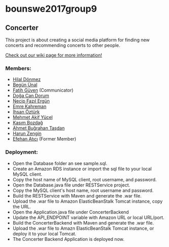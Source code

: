 # bounswe2017group9

## Concerter

This project is about creating a social media platform for finding new concerts and recommending concerts to other people.

[Check out our wiki page for more information!](https://github.com/bounswe/bounswe2017group9/wiki)

### Members:

* [Hilal Dönmez](https://github.com/bounswe/bounswe2017group9/wiki/Hilal-D%C3%B6nmez)
* [Begün Ünal](https://github.com/bounswe/bounswe2017group9/wiki/Beg%C3%BCn-%C3%9Cnal)
* [Fatih Güven](https://github.com/bounswe/bounswe2017group9/wiki/Fatih-G%C3%BCven) (Communicator)
* [Doğa Can Dorum](https://github.com/bounswe/bounswe2017group9/wiki/Do%C4%9Fa-Can-Dorum)
* [Necip Fazıl Ergün](https://github.com/bounswe/bounswe2017group9/wiki/Necip-Faz%C4%B1l-Erg%C3%BCn)
* [Emre Kahreman](https://github.com/bounswe/bounswe2017group9/wiki/Emre-Kahreman)
* [İhsan Öztürk](https://github.com/bounswe/bounswe2017group9/wiki/%C4%B0hsan-%C3%96zt%C3%BCrk)
* [Mehmet Akif Yücel](https://github.com/bounswe/bounswe2017group9/wiki/Mehmet-Akif-Y%C3%BCcel)  
* [Kasım Bozdağ](https://github.com/bounswe/bounswe2017group9/wiki/Kas%C4%B1m-Bozda%C4%9F)
* [Ahmet Buğrahan Taşdan](https://github.com/bounswe/bounswe2017group8/wiki/Ahmet-Bu%C4%9Frahan-Ta%C5%9Fdan)
* [Harun Zengin](https://github.com/bounswe/bounswe2017group8/wiki/Harun-Zengin)
* [Efehan Atıcı](https://github.com/bounswe/bounswe2017group9/wiki/Efehan-At%C4%B1c%C4%B1) (Former Member)

### Deployment:

* Open the Database folder an see sample.sql.
* Create an Amazon RDS instance or import the sql file to your local MySQL client.
* Copy the host name of MySQL client, root username, and password.
* Open the Database.java file under RESTService project.
* Copy the MySQL client's host name, root username and password.
* Build the RESTService with Maven and generate the .war file.
* Upload the .war file to Amazon ElasticBeanStalk Tomcat instance, copy the URL.
* Open the Application.java file under ConcerterBackend
* Update the API_ENDPOINT variable with Amazon URL or local URL/port.
* Build the ConcerterBackend with Maven and generate the .war file.
* Upload the .war file to Amazn ElasticBeanStalk Tomcat instance, or deploy it to your local Tomcat.
* The Concerter Backend Application is deployed now.
